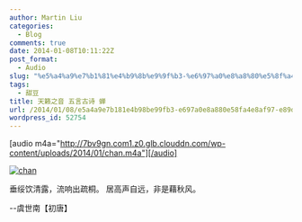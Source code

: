 ```yaml
---
author: Martin Liu
categories:
  - Blog
comments: true
date: 2014-01-08T10:11:22Z
post_format:
  - Audio
slug: "%e5%a4%a9%e7%b1%81%e4%b9%8b%e9%9f%b3-%e6%97%a0%e8%a8%80%e5%8f%a4%e8%af%97-%e8%9d%89"
tags:
  - 甜豆
title: 天籁之音 五言古诗 蝉
url: /2014/01/08/e5a4a9e7b181e4b98be99fb3-e697a0e8a880e58fa4e8af97-e89d89/
wordpress_id: 52754
---
```


[audio m4a="http://7bv9gn.com1.z0.glb.clouddn.com/wp-content/uploads/2014/01/chan.m4a"][/audio]

[![chan](http://7bv9gn.com1.z0.glb.clouddn.com/wp-content/uploads/2014/01/chan.jpg)](http://7bv9gn.com1.z0.glb.clouddn.com/wp-content/uploads/2014/01/chan.jpg)

垂绥饮清露，流响出疏桐。
居高声自远，非是藉秋风。

--虞世南【初唐】

